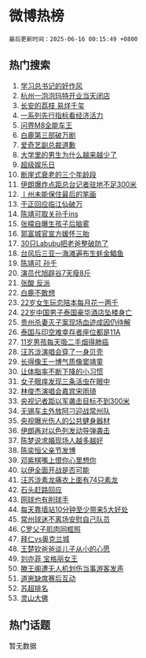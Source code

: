 # 微博热榜

`最后更新时间：2025-06-16 00:15:49 +0800`

## 热门搜索

1. [学习总书记的好作风](https://m.weibo.cn/search?containerid=100103type%3D1%26t%3D10%26q%3D%23%E5%AD%A6%E4%B9%A0%E6%80%BB%E4%B9%A6%E8%AE%B0%E7%9A%84%E5%A5%BD%E4%BD%9C%E9%A3%8E%23&stream_entry_id=51&isnewpage=1&extparam=seat%3D1%26pos%3D0%26cate%3D10103%26q%3D%2523%25E5%25AD%25A6%25E4%25B9%25A0%25E6%2580%25BB%25E4%25B9%25A6%25E8%25AE%25B0%25E7%259A%2584%25E5%25A5%25BD%25E4%25BD%259C%25E9%25A3%258E%2523%26dgr%3D0%26filter_type%3Drealtimehot%26stream_entry_id%3D51%26c_type%3D51%26display_time%3D1750004148%26pre_seqid%3D17500041482070106778281)
1. [杭州一泡泡玛特开业当天闭店](https://m.weibo.cn/search?containerid=100103type%3D1%26t%3D10%26q%3D%23%E6%9D%AD%E5%B7%9E%E4%B8%80%E6%B3%A1%E6%B3%A1%E7%8E%9B%E7%89%B9%E5%BC%80%E4%B8%9A%E5%BD%93%E5%A4%A9%E9%97%AD%E5%BA%97%23&stream_entry_id=31&isnewpage=1&extparam=seat%3D1%26flag%3D2%26filter_type%3Drealtimehot%26lcate%3D5001%26c_type%3D31%26pos%3D0%26cate%3D5001%26q%3D%2523%25E6%259D%25AD%25E5%25B7%259E%25E4%25B8%2580%25E6%25B3%25A1%25E6%25B3%25A1%25E7%258E%259B%25E7%2589%25B9%25E5%25BC%2580%25E4%25B8%259A%25E5%25BD%2593%25E5%25A4%25A9%25E9%2597%25AD%25E5%25BA%2597%2523%26dgr%3D0%26realpos%3D1%26stream_entry_id%3D31%26band_rank%3D1%26display_time%3D1750004148%26pre_seqid%3D17500041482070106778281)
1. [长安的荔枝 易烊千玺](https://m.weibo.cn/search?containerid=100103type%3D1%26t%3D10%26q%3D%E9%95%BF%E5%AE%89%E7%9A%84%E8%8D%94%E6%9E%9D+%E6%98%93%E7%83%8A%E5%8D%83%E7%8E%BA&stream_entry_id=31&isnewpage=1&extparam=seat%3D1%26flag%3D2%26filter_type%3Drealtimehot%26lcate%3D5001%26c_type%3D31%26pos%3D1%26cate%3D5001%26q%3D%25E9%2595%25BF%25E5%25AE%2589%25E7%259A%2584%25E8%258D%2594%25E6%259E%259D%2520%25E6%2598%2593%25E7%2583%258A%25E5%258D%2583%25E7%258E%25BA%26dgr%3D0%26realpos%3D2%26stream_entry_id%3D31%26band_rank%3D2%26display_time%3D1750004148%26pre_seqid%3D17500041482070106778281)
1. [一系列先行指标看经济活力](https://m.weibo.cn/search?containerid=100103type%3D1%26t%3D10%26q%3D%23%E4%B8%80%E7%B3%BB%E5%88%97%E5%85%88%E8%A1%8C%E6%8C%87%E6%A0%87%E7%9C%8B%E7%BB%8F%E6%B5%8E%E6%B4%BB%E5%8A%9B%23&stream_entry_id=31&isnewpage=1&extparam=seat%3D1%26flag%3D0%26filter_type%3Drealtimehot%26lcate%3D5001%26c_type%3D31%26pos%3D2%26cate%3D5001%26q%3D%2523%25E4%25B8%2580%25E7%25B3%25BB%25E5%2588%2597%25E5%2585%2588%25E8%25A1%258C%25E6%258C%2587%25E6%25A0%2587%25E7%259C%258B%25E7%25BB%258F%25E6%25B5%258E%25E6%25B4%25BB%25E5%258A%259B%2523%26dgr%3D0%26realpos%3D3%26stream_entry_id%3D31%26band_rank%3D3%26display_time%3D1750004148%26pre_seqid%3D17500041482070106778281)
1. [问界M8全能车王](https://m.weibo.cn/search?containerid=100103type%3D1%26t%3D10%26q%3D%23%E9%97%AE%E7%95%8CM8%E5%85%A8%E8%83%BD%E8%BD%A6%E7%8E%8B%23&stream_entry_id=31&isnewpage=1&extparam=seat%3D1%26adid%3D290043%26filter_type%3Drealtimehot%26lcate%3D5001%26c_type%3D31%26pos%3D3%26topic_ad%3D1%26cate%3D5001%26q%3D%2523%25E9%2597%25AE%25E7%2595%258CM8%25E5%2585%25A8%25E8%2583%25BD%25E8%25BD%25A6%25E7%258E%258B%2523%26dgr%3D0%26is_ad_pos%3D1%26stream_entry_id%3D31%26band_rank%3D4%26display_time%3D1750004148%26pre_seqid%3D17500041482070106778281)
1. [白鹿第三部破万剧](https://m.weibo.cn/search?containerid=100103type%3D1%26t%3D10%26q%3D%23%E7%99%BD%E9%B9%BF%E7%AC%AC%E4%B8%89%E9%83%A8%E7%A0%B4%E4%B8%87%E5%89%A7%23&stream_entry_id=31&isnewpage=1&extparam=seat%3D1%26flag%3D2%26filter_type%3Drealtimehot%26lcate%3D5001%26c_type%3D31%26pos%3D4%26cate%3D5001%26q%3D%2523%25E7%2599%25BD%25E9%25B9%25BF%25E7%25AC%25AC%25E4%25B8%2589%25E9%2583%25A8%25E7%25A0%25B4%25E4%25B8%2587%25E5%2589%25A7%2523%26dgr%3D0%26realpos%3D4%26stream_entry_id%3D31%26band_rank%3D4%26display_time%3D1750004148%26pre_seqid%3D17500041482070106778281)
1. [爱奇艺副总裁道歉](https://m.weibo.cn/search?containerid=100103type%3D1%26t%3D10%26q%3D%23%E7%88%B1%E5%A5%87%E8%89%BA%E5%89%AF%E6%80%BB%E8%A3%81%E9%81%93%E6%AD%89%23&stream_entry_id=31&isnewpage=1&extparam=seat%3D1%26flag%3D2%26filter_type%3Drealtimehot%26lcate%3D5001%26c_type%3D31%26pos%3D5%26cate%3D5001%26q%3D%2523%25E7%2588%25B1%25E5%25A5%2587%25E8%2589%25BA%25E5%2589%25AF%25E6%2580%25BB%25E8%25A3%2581%25E9%2581%2593%25E6%25AD%2589%2523%26dgr%3D0%26realpos%3D5%26stream_entry_id%3D31%26band_rank%3D5%26display_time%3D1750004148%26pre_seqid%3D17500041482070106778281)
1. [大学里的男生为什么越来越少了](https://m.weibo.cn/search?containerid=100103type%3D1%26t%3D10%26q%3D%23%E5%A4%A7%E5%AD%A6%E9%87%8C%E7%9A%84%E7%94%B7%E7%94%9F%E4%B8%BA%E4%BB%80%E4%B9%88%E8%B6%8A%E6%9D%A5%E8%B6%8A%E5%B0%91%E4%BA%86%23&stream_entry_id=31&isnewpage=1&extparam=seat%3D1%26flag%3D2%26filter_type%3Drealtimehot%26lcate%3D5001%26c_type%3D31%26pos%3D6%26cate%3D5001%26q%3D%2523%25E5%25A4%25A7%25E5%25AD%25A6%25E9%2587%258C%25E7%259A%2584%25E7%2594%25B7%25E7%2594%259F%25E4%25B8%25BA%25E4%25BB%2580%25E4%25B9%2588%25E8%25B6%258A%25E6%259D%25A5%25E8%25B6%258A%25E5%25B0%2591%25E4%25BA%2586%2523%26dgr%3D0%26realpos%3D6%26stream_entry_id%3D31%26band_rank%3D6%26display_time%3D1750004148%26pre_seqid%3D17500041482070106778281)
1. [超级娱乐日](https://m.weibo.cn/search?containerid=100103type%3D1%26t%3D10%26q%3D%23%E8%B6%85%E7%BA%A7%E5%A8%B1%E4%B9%90%E6%97%A5%23&stream_entry_id=31&isnewpage=1&extparam=seat%3D1%26adid%3D290024%26filter_type%3Drealtimehot%26lcate%3D5001%26c_type%3D31%26pos%3D7%26topic_ad%3D1%26cate%3D5001%26q%3D%2523%25E8%25B6%2585%25E7%25BA%25A7%25E5%25A8%25B1%25E4%25B9%2590%25E6%2597%25A5%2523%26dgr%3D0%26is_ad_pos%3D1%26stream_entry_id%3D31%26band_rank%3D7%26display_time%3D1750004148%26pre_seqid%3D17500041482070106778281)
1. [断崖式衰老的三个年龄段](https://m.weibo.cn/search?containerid=100103type%3D1%26t%3D10%26q%3D%E6%96%AD%E5%B4%96%E5%BC%8F%E8%A1%B0%E8%80%81%E7%9A%84%E4%B8%89%E4%B8%AA%E5%B9%B4%E9%BE%84%E6%AE%B5&stream_entry_id=31&isnewpage=1&extparam=seat%3D1%26flag%3D2%26filter_type%3Drealtimehot%26lcate%3D5001%26c_type%3D31%26pos%3D8%26cate%3D5001%26q%3D%25E6%2596%25AD%25E5%25B4%2596%25E5%25BC%258F%25E8%25A1%25B0%25E8%2580%2581%25E7%259A%2584%25E4%25B8%2589%25E4%25B8%25AA%25E5%25B9%25B4%25E9%25BE%2584%25E6%25AE%25B5%26dgr%3D0%26realpos%3D7%26stream_entry_id%3D31%26band_rank%3D7%26display_time%3D1750004148%26pre_seqid%3D17500041482070106778281)
1. [伊朗爆炸点距总台记者驻地不足300米](https://m.weibo.cn/search?containerid=100103type%3D1%26t%3D10%26q%3D%23%E4%BC%8A%E6%9C%97%E7%88%86%E7%82%B8%E7%82%B9%E8%B7%9D%E6%80%BB%E5%8F%B0%E8%AE%B0%E8%80%85%E9%A9%BB%E5%9C%B0%E4%B8%8D%E8%B6%B3300%E7%B1%B3%23&stream_entry_id=31&isnewpage=1&extparam=seat%3D1%26flag%3D1%26filter_type%3Drealtimehot%26lcate%3D5001%26c_type%3D31%26pos%3D9%26cate%3D5001%26q%3D%2523%25E4%25BC%258A%25E6%259C%2597%25E7%2588%2586%25E7%2582%25B8%25E7%2582%25B9%25E8%25B7%259D%25E6%2580%25BB%25E5%258F%25B0%25E8%25AE%25B0%25E8%2580%2585%25E9%25A9%25BB%25E5%259C%25B0%25E4%25B8%258D%25E8%25B6%25B3300%25E7%25B1%25B3%2523%26dgr%3D0%26realpos%3D8%26stream_entry_id%3D31%26band_rank%3D8%26display_time%3D1750004148%26pre_seqid%3D17500041482070106778281)
1. [丨州未能保住最后的笔画](https://m.weibo.cn/search?containerid=100103type%3D1%26t%3D10%26q%3D%23%E4%B8%A8%E5%B7%9E%E6%9C%AA%E8%83%BD%E4%BF%9D%E4%BD%8F%E6%9C%80%E5%90%8E%E7%9A%84%E7%AC%94%E7%94%BB%23&stream_entry_id=31&isnewpage=1&extparam=seat%3D1%26flag%3D0%26filter_type%3Drealtimehot%26lcate%3D5001%26c_type%3D31%26pos%3D10%26cate%3D5001%26q%3D%2523%25E4%25B8%25A8%25E5%25B7%259E%25E6%259C%25AA%25E8%2583%25BD%25E4%25BF%259D%25E4%25BD%258F%25E6%259C%2580%25E5%2590%258E%25E7%259A%2584%25E7%25AC%2594%25E7%2594%25BB%2523%26dgr%3D0%26realpos%3D9%26stream_entry_id%3D31%26band_rank%3D9%26display_time%3D1750004148%26pre_seqid%3D17500041482070106778281)
1. [于正回应临江仙破万](https://m.weibo.cn/search?containerid=100103type%3D1%26t%3D10%26q%3D%23%E4%BA%8E%E6%AD%A3%E5%9B%9E%E5%BA%94%E4%B8%B4%E6%B1%9F%E4%BB%99%E7%A0%B4%E4%B8%87%23&stream_entry_id=31&isnewpage=1&extparam=seat%3D1%26flag%3D1%26filter_type%3Drealtimehot%26lcate%3D5001%26c_type%3D31%26pos%3D11%26cate%3D5001%26q%3D%2523%25E4%25BA%258E%25E6%25AD%25A3%25E5%259B%259E%25E5%25BA%2594%25E4%25B8%25B4%25E6%25B1%259F%25E4%25BB%2599%25E7%25A0%25B4%25E4%25B8%2587%2523%26dgr%3D0%26realpos%3D10%26stream_entry_id%3D31%26band_rank%3D10%26display_time%3D1750004148%26pre_seqid%3D17500041482070106778281)
1. [陈靖可取关孙千ins](https://m.weibo.cn/search?containerid=100103type%3D1%26t%3D10%26q%3D%23%E9%99%88%E9%9D%96%E5%8F%AF%E5%8F%96%E5%85%B3%E5%AD%99%E5%8D%83ins%23&stream_entry_id=31&isnewpage=1&extparam=seat%3D1%26flag%3D2%26filter_type%3Drealtimehot%26lcate%3D5001%26c_type%3D31%26pos%3D12%26cate%3D5001%26q%3D%2523%25E9%2599%2588%25E9%259D%2596%25E5%258F%25AF%25E5%258F%2596%25E5%2585%25B3%25E5%25AD%2599%25E5%258D%2583ins%2523%26dgr%3D0%26realpos%3D11%26stream_entry_id%3D31%26band_rank%3D11%26display_time%3D1750004148%26pre_seqid%3D17500041482070106778281)
1. [张檬自曝生孩子后脑雾](https://m.weibo.cn/search?containerid=100103type%3D1%26t%3D10%26q%3D%23%E5%BC%A0%E6%AA%AC%E8%87%AA%E6%9B%9D%E7%94%9F%E5%AD%A9%E5%AD%90%E5%90%8E%E8%84%91%E9%9B%BE%23&stream_entry_id=31&isnewpage=1&extparam=seat%3D1%26flag%3D1%26filter_type%3Drealtimehot%26lcate%3D5001%26c_type%3D31%26pos%3D13%26cate%3D5001%26q%3D%2523%25E5%25BC%25A0%25E6%25AA%25AC%25E8%2587%25AA%25E6%259B%259D%25E7%2594%259F%25E5%25AD%25A9%25E5%25AD%2590%25E5%2590%258E%25E8%2584%2591%25E9%259B%25BE%2523%26dgr%3D0%26realpos%3D12%26stream_entry_id%3D31%26band_rank%3D12%26display_time%3D1750004148%26pre_seqid%3D17500041482070106778281)
1. [郭富城官宣方媛怀三胎](https://m.weibo.cn/search?containerid=100103type%3D1%26t%3D10%26q%3D%23%E9%83%AD%E5%AF%8C%E5%9F%8E%E5%AE%98%E5%AE%A3%E6%96%B9%E5%AA%9B%E6%80%80%E4%B8%89%E8%83%8E%23&stream_entry_id=31&isnewpage=1&extparam=seat%3D1%26flag%3D2%26filter_type%3Drealtimehot%26lcate%3D5001%26c_type%3D31%26pos%3D14%26cate%3D5001%26q%3D%2523%25E9%2583%25AD%25E5%25AF%258C%25E5%259F%258E%25E5%25AE%2598%25E5%25AE%25A3%25E6%2596%25B9%25E5%25AA%259B%25E6%2580%2580%25E4%25B8%2589%25E8%2583%258E%2523%26dgr%3D0%26realpos%3D13%26stream_entry_id%3D31%26band_rank%3D13%26display_time%3D1750004148%26pre_seqid%3D17500041482070106778281)
1. [30只Labubu把老爸整破防了](https://m.weibo.cn/search?containerid=100103type%3D1%26t%3D10%26q%3D%2330%E5%8F%AALabubu%E6%8A%8A%E8%80%81%E7%88%B8%E6%95%B4%E7%A0%B4%E9%98%B2%E4%BA%86%23&stream_entry_id=31&isnewpage=1&extparam=seat%3D1%26flag%3D2%26filter_type%3Drealtimehot%26lcate%3D5001%26c_type%3D31%26pos%3D15%26cate%3D5001%26q%3D%252330%25E5%258F%25AALabubu%25E6%258A%258A%25E8%2580%2581%25E7%2588%25B8%25E6%2595%25B4%25E7%25A0%25B4%25E9%2598%25B2%25E4%25BA%2586%2523%26dgr%3D0%26realpos%3D14%26stream_entry_id%3D31%26band_rank%3D14%26display_time%3D1750004148%26pre_seqid%3D17500041482070106778281)
1. [台风后三亚一海滩遍布生蚝金鲳鱼](https://m.weibo.cn/search?containerid=100103type%3D1%26t%3D10%26q%3D%23%E5%8F%B0%E9%A3%8E%E5%90%8E%E4%B8%89%E4%BA%9A%E4%B8%80%E6%B5%B7%E6%BB%A9%E9%81%8D%E5%B8%83%E7%94%9F%E8%9A%9D%E9%87%91%E9%B2%B3%E9%B1%BC%23&stream_entry_id=31&isnewpage=1&extparam=seat%3D1%26flag%3D1%26filter_type%3Drealtimehot%26lcate%3D5001%26c_type%3D31%26pos%3D16%26cate%3D5001%26q%3D%2523%25E5%258F%25B0%25E9%25A3%258E%25E5%2590%258E%25E4%25B8%2589%25E4%25BA%259A%25E4%25B8%2580%25E6%25B5%25B7%25E6%25BB%25A9%25E9%2581%258D%25E5%25B8%2583%25E7%2594%259F%25E8%259A%259D%25E9%2587%2591%25E9%25B2%25B3%25E9%25B1%25BC%2523%26dgr%3D0%26realpos%3D15%26stream_entry_id%3D31%26band_rank%3D15%26display_time%3D1750004148%26pre_seqid%3D17500041482070106778281)
1. [陈靖可 孙千](https://m.weibo.cn/search?containerid=100103type%3D1%26t%3D10%26q%3D%E9%99%88%E9%9D%96%E5%8F%AF+%E5%AD%99%E5%8D%83&stream_entry_id=31&isnewpage=1&extparam=seat%3D1%26flag%3D1%26filter_type%3Drealtimehot%26lcate%3D5001%26c_type%3D31%26pos%3D17%26cate%3D5001%26q%3D%25E9%2599%2588%25E9%259D%2596%25E5%258F%25AF%2520%25E5%25AD%2599%25E5%258D%2583%26dgr%3D0%26realpos%3D16%26stream_entry_id%3D31%26band_rank%3D16%26display_time%3D1750004148%26pre_seqid%3D17500041482070106778281)
1. [演员代旭辟谷7天瘦8斤](https://m.weibo.cn/search?containerid=100103type%3D1%26t%3D10%26q%3D%23%E6%BC%94%E5%91%98%E4%BB%A3%E6%97%AD%E8%BE%9F%E8%B0%B77%E5%A4%A9%E7%98%A68%E6%96%A4%23&stream_entry_id=31&isnewpage=1&extparam=seat%3D1%26flag%3D2%26filter_type%3Drealtimehot%26lcate%3D5001%26c_type%3D31%26pos%3D18%26cate%3D5001%26q%3D%2523%25E6%25BC%2594%25E5%2591%2598%25E4%25BB%25A3%25E6%2597%25AD%25E8%25BE%259F%25E8%25B0%25B77%25E5%25A4%25A9%25E7%2598%25A68%25E6%2596%25A4%2523%26dgr%3D0%26realpos%3D17%26stream_entry_id%3D31%26band_rank%3D17%26display_time%3D1750004148%26pre_seqid%3D17500041482070106778281)
1. [张酸 反派](https://m.weibo.cn/search?containerid=100103type%3D1%26t%3D10%26q%3D%E5%BC%A0%E9%85%B8+%E5%8F%8D%E6%B4%BE&stream_entry_id=31&isnewpage=1&extparam=seat%3D1%26flag%3D1%26filter_type%3Drealtimehot%26lcate%3D5001%26c_type%3D31%26pos%3D19%26cate%3D5001%26q%3D%25E5%25BC%25A0%25E9%2585%25B8%2520%25E5%258F%258D%25E6%25B4%25BE%26dgr%3D0%26realpos%3D18%26stream_entry_id%3D31%26band_rank%3D18%26display_time%3D1750004148%26pre_seqid%3D17500041482070106778281)
1. [白鹿不敢想](https://m.weibo.cn/search?containerid=100103type%3D1%26t%3D10%26q%3D%23%E7%99%BD%E9%B9%BF%E4%B8%8D%E6%95%A2%E6%83%B3%23&stream_entry_id=31&isnewpage=1&extparam=seat%3D1%26flag%3D1%26filter_type%3Drealtimehot%26lcate%3D5001%26c_type%3D31%26pos%3D20%26cate%3D5001%26q%3D%2523%25E7%2599%25BD%25E9%25B9%25BF%25E4%25B8%258D%25E6%2595%25A2%25E6%2583%25B3%2523%26dgr%3D0%26realpos%3D19%26stream_entry_id%3D31%26band_rank%3D19%26display_time%3D1750004148%26pre_seqid%3D17500041482070106778281)
1. [22岁女生玩恋陪本每月花一两千](https://m.weibo.cn/search?containerid=100103type%3D1%26t%3D10%26q%3D%2322%E5%B2%81%E5%A5%B3%E7%94%9F%E7%8E%A9%E6%81%8B%E9%99%AA%E6%9C%AC%E6%AF%8F%E6%9C%88%E8%8A%B1%E4%B8%80%E4%B8%A4%E5%8D%83%23&stream_entry_id=31&isnewpage=1&extparam=seat%3D1%26flag%3D1%26filter_type%3Drealtimehot%26lcate%3D5001%26c_type%3D31%26pos%3D21%26cate%3D5001%26q%3D%252322%25E5%25B2%2581%25E5%25A5%25B3%25E7%2594%259F%25E7%258E%25A9%25E6%2581%258B%25E9%2599%25AA%25E6%259C%25AC%25E6%25AF%258F%25E6%259C%2588%25E8%258A%25B1%25E4%25B8%2580%25E4%25B8%25A4%25E5%258D%2583%2523%26dgr%3D0%26realpos%3D20%26stream_entry_id%3D31%26band_rank%3D20%26display_time%3D1750004148%26pre_seqid%3D17500041482070106778281)
1. [22岁中国男子泰国豪华酒店坠楼身亡](https://m.weibo.cn/search?containerid=100103type%3D1%26t%3D10%26q%3D%2322%E5%B2%81%E4%B8%AD%E5%9B%BD%E7%94%B7%E5%AD%90%E6%B3%B0%E5%9B%BD%E8%B1%AA%E5%8D%8E%E9%85%92%E5%BA%97%E5%9D%A0%E6%A5%BC%E8%BA%AB%E4%BA%A1%23&stream_entry_id=31&isnewpage=1&extparam=seat%3D1%26flag%3D1%26filter_type%3Drealtimehot%26lcate%3D5001%26c_type%3D31%26pos%3D22%26cate%3D5001%26q%3D%252322%25E5%25B2%2581%25E4%25B8%25AD%25E5%259B%25BD%25E7%2594%25B7%25E5%25AD%2590%25E6%25B3%25B0%25E5%259B%25BD%25E8%25B1%25AA%25E5%258D%258E%25E9%2585%2592%25E5%25BA%2597%25E5%259D%25A0%25E6%25A5%25BC%25E8%25BA%25AB%25E4%25BA%25A1%2523%26dgr%3D0%26realpos%3D21%26stream_entry_id%3D31%26band_rank%3D21%26display_time%3D1750004148%26pre_seqid%3D17500041482070106778281)
1. [贵州杀妻灭子案现场血迹成因仍待解](https://m.weibo.cn/search?containerid=100103type%3D1%26t%3D10%26q%3D%23%E8%B4%B5%E5%B7%9E%E6%9D%80%E5%A6%BB%E7%81%AD%E5%AD%90%E6%A1%88%E7%8E%B0%E5%9C%BA%E8%A1%80%E8%BF%B9%E6%88%90%E5%9B%A0%E4%BB%8D%E5%BE%85%E8%A7%A3%23&stream_entry_id=31&isnewpage=1&extparam=seat%3D1%26flag%3D0%26filter_type%3Drealtimehot%26lcate%3D5001%26c_type%3D31%26pos%3D23%26cate%3D5001%26q%3D%2523%25E8%25B4%25B5%25E5%25B7%259E%25E6%259D%2580%25E5%25A6%25BB%25E7%2581%25AD%25E5%25AD%2590%25E6%25A1%2588%25E7%258E%25B0%25E5%259C%25BA%25E8%25A1%2580%25E8%25BF%25B9%25E6%2588%2590%25E5%259B%25A0%25E4%25BB%258D%25E5%25BE%2585%25E8%25A7%25A3%2523%26dgr%3D0%26realpos%3D22%26stream_entry_id%3D31%26band_rank%3D22%26display_time%3D1750004148%26pre_seqid%3D17500041482070106778281)
1. [泰国与印空难幸存者座位都是11A](https://m.weibo.cn/search?containerid=100103type%3D1%26t%3D10%26q%3D%23%E6%B3%B0%E5%9B%BD%E4%B8%8E%E5%8D%B0%E7%A9%BA%E9%9A%BE%E5%B9%B8%E5%AD%98%E8%80%85%E5%BA%A7%E4%BD%8D%E9%83%BD%E6%98%AF11A%23&stream_entry_id=31&isnewpage=1&extparam=seat%3D1%26flag%3D0%26filter_type%3Drealtimehot%26lcate%3D5001%26c_type%3D31%26pos%3D24%26cate%3D5001%26q%3D%2523%25E6%25B3%25B0%25E5%259B%25BD%25E4%25B8%258E%25E5%258D%25B0%25E7%25A9%25BA%25E9%259A%25BE%25E5%25B9%25B8%25E5%25AD%2598%25E8%2580%2585%25E5%25BA%25A7%25E4%25BD%258D%25E9%2583%25BD%25E6%2598%25AF11A%2523%26dgr%3D0%26realpos%3D23%26stream_entry_id%3D31%26band_rank%3D23%26display_time%3D1750004148%26pre_seqid%3D17500041482070106778281)
1. [11岁男孩每天吸二手烟得肺癌](https://m.weibo.cn/search?containerid=100103type%3D1%26t%3D10%26q%3D%2311%E5%B2%81%E7%94%B7%E5%AD%A9%E6%AF%8F%E5%A4%A9%E5%90%B8%E4%BA%8C%E6%89%8B%E7%83%9F%E5%BE%97%E8%82%BA%E7%99%8C%23&stream_entry_id=31&isnewpage=1&extparam=seat%3D1%26flag%3D1%26filter_type%3Drealtimehot%26lcate%3D5001%26c_type%3D31%26pos%3D25%26cate%3D5001%26q%3D%252311%25E5%25B2%2581%25E7%2594%25B7%25E5%25AD%25A9%25E6%25AF%258F%25E5%25A4%25A9%25E5%2590%25B8%25E4%25BA%258C%25E6%2589%258B%25E7%2583%259F%25E5%25BE%2597%25E8%2582%25BA%25E7%2599%258C%2523%26dgr%3D0%26realpos%3D24%26stream_entry_id%3D31%26band_rank%3D24%26display_time%3D1750004148%26pre_seqid%3D17500041482070106778281)
1. [汪苏泷演唱会穿了一身贝壳](https://m.weibo.cn/search?containerid=100103type%3D1%26t%3D10%26q%3D%23%E6%B1%AA%E8%8B%8F%E6%B3%B7%E6%BC%94%E5%94%B1%E4%BC%9A%E7%A9%BF%E4%BA%86%E4%B8%80%E8%BA%AB%E8%B4%9D%E5%A3%B3%23&stream_entry_id=31&isnewpage=1&extparam=seat%3D1%26flag%3D1%26filter_type%3Drealtimehot%26lcate%3D5001%26c_type%3D31%26pos%3D26%26cate%3D5001%26q%3D%2523%25E6%25B1%25AA%25E8%258B%258F%25E6%25B3%25B7%25E6%25BC%2594%25E5%2594%25B1%25E4%25BC%259A%25E7%25A9%25BF%25E4%25BA%2586%25E4%25B8%2580%25E8%25BA%25AB%25E8%25B4%259D%25E5%25A3%25B3%2523%26dgr%3D0%26realpos%3D25%26stream_entry_id%3D31%26band_rank%3D25%26display_time%3D1750004148%26pre_seqid%3D17500041482070106778281)
1. [长得像王一博气质像窦靖童](https://m.weibo.cn/search?containerid=100103type%3D1%26t%3D10%26q%3D%E9%95%BF%E5%BE%97%E5%83%8F%E7%8E%8B%E4%B8%80%E5%8D%9A%E6%B0%94%E8%B4%A8%E5%83%8F%E7%AA%A6%E9%9D%96%E7%AB%A5&stream_entry_id=31&isnewpage=1&extparam=seat%3D1%26flag%3D0%26filter_type%3Drealtimehot%26lcate%3D5001%26c_type%3D31%26pos%3D27%26cate%3D5001%26q%3D%25E9%2595%25BF%25E5%25BE%2597%25E5%2583%258F%25E7%258E%258B%25E4%25B8%2580%25E5%258D%259A%25E6%25B0%2594%25E8%25B4%25A8%25E5%2583%258F%25E7%25AA%25A6%25E9%259D%2596%25E7%25AB%25A5%26dgr%3D0%26realpos%3D26%26stream_entry_id%3D31%26band_rank%3D26%26display_time%3D1750004148%26pre_seqid%3D17500041482070106778281)
1. [让体脂率不断下降的小习惯](https://m.weibo.cn/search?containerid=100103type%3D1%26t%3D10%26q%3D%23%E8%AE%A9%E4%BD%93%E8%84%82%E7%8E%87%E4%B8%8D%E6%96%AD%E4%B8%8B%E9%99%8D%E7%9A%84%E5%B0%8F%E4%B9%A0%E6%83%AF%23&stream_entry_id=31&isnewpage=1&extparam=seat%3D1%26flag%3D0%26filter_type%3Drealtimehot%26lcate%3D5001%26c_type%3D31%26pos%3D28%26cate%3D5001%26q%3D%2523%25E8%25AE%25A9%25E4%25BD%2593%25E8%2584%2582%25E7%258E%2587%25E4%25B8%258D%25E6%2596%25AD%25E4%25B8%258B%25E9%2599%258D%25E7%259A%2584%25E5%25B0%258F%25E4%25B9%25A0%25E6%2583%25AF%2523%26dgr%3D0%26realpos%3D27%26stream_entry_id%3D31%26band_rank%3D27%26display_time%3D1750004148%26pre_seqid%3D17500041482070106778281)
1. [女子眼痒发现三条活虫在眼中](https://m.weibo.cn/search?containerid=100103type%3D1%26t%3D10%26q%3D%23%E5%A5%B3%E5%AD%90%E7%9C%BC%E7%97%92%E5%8F%91%E7%8E%B0%E4%B8%89%E6%9D%A1%E6%B4%BB%E8%99%AB%E5%9C%A8%E7%9C%BC%E4%B8%AD%23&stream_entry_id=31&isnewpage=1&extparam=seat%3D1%26flag%3D0%26filter_type%3Drealtimehot%26lcate%3D5001%26c_type%3D31%26pos%3D29%26cate%3D5001%26q%3D%2523%25E5%25A5%25B3%25E5%25AD%2590%25E7%259C%25BC%25E7%2597%2592%25E5%258F%2591%25E7%258E%25B0%25E4%25B8%2589%25E6%259D%25A1%25E6%25B4%25BB%25E8%2599%25AB%25E5%259C%25A8%25E7%259C%25BC%25E4%25B8%25AD%2523%26dgr%3D0%26realpos%3D28%26stream_entry_id%3D31%26band_rank%3D28%26display_time%3D1750004148%26pre_seqid%3D17500041482070106778281)
1. [林俊杰演唱会嘉宾宋雨琦](https://m.weibo.cn/search?containerid=100103type%3D1%26t%3D10%26q%3D%23%E6%9E%97%E4%BF%8A%E6%9D%B0%E6%BC%94%E5%94%B1%E4%BC%9A%E5%98%89%E5%AE%BE%E5%AE%8B%E9%9B%A8%E7%90%A6%23&stream_entry_id=31&isnewpage=1&extparam=seat%3D1%26flag%3D0%26filter_type%3Drealtimehot%26lcate%3D5001%26c_type%3D31%26pos%3D30%26cate%3D5001%26q%3D%2523%25E6%259E%2597%25E4%25BF%258A%25E6%259D%25B0%25E6%25BC%2594%25E5%2594%25B1%25E4%25BC%259A%25E5%2598%2589%25E5%25AE%25BE%25E5%25AE%258B%25E9%259B%25A8%25E7%2590%25A6%2523%26dgr%3D0%26realpos%3D29%26stream_entry_id%3D31%26band_rank%3D29%26display_time%3D1750004148%26pre_seqid%3D17500041482070106778281)
1. [央视记者距以军袭击目标不到300米](https://m.weibo.cn/search?containerid=100103type%3D1%26t%3D10%26q%3D%23%E5%A4%AE%E8%A7%86%E8%AE%B0%E8%80%85%E8%B7%9D%E4%BB%A5%E5%86%9B%E8%A2%AD%E5%87%BB%E7%9B%AE%E6%A0%87%E4%B8%8D%E5%88%B0300%E7%B1%B3%23&stream_entry_id=31&isnewpage=1&extparam=seat%3D1%26flag%3D1%26filter_type%3Drealtimehot%26lcate%3D5001%26c_type%3D31%26pos%3D31%26cate%3D5001%26q%3D%2523%25E5%25A4%25AE%25E8%25A7%2586%25E8%25AE%25B0%25E8%2580%2585%25E8%25B7%259D%25E4%25BB%25A5%25E5%2586%259B%25E8%25A2%25AD%25E5%2587%25BB%25E7%259B%25AE%25E6%25A0%2587%25E4%25B8%258D%25E5%2588%25B0300%25E7%25B1%25B3%2523%26dgr%3D0%26realpos%3D30%26stream_entry_id%3D31%26band_rank%3D30%26display_time%3D1750004148%26pre_seqid%3D17500041482070106778281)
1. [无锡车主外放阿刁迎战常州队](https://m.weibo.cn/search?containerid=100103type%3D1%26t%3D10%26q%3D%23%E6%97%A0%E9%94%A1%E8%BD%A6%E4%B8%BB%E5%A4%96%E6%94%BE%E9%98%BF%E5%88%81%E8%BF%8E%E6%88%98%E5%B8%B8%E5%B7%9E%E9%98%9F%23&stream_entry_id=31&isnewpage=1&extparam=seat%3D1%26flag%3D1%26filter_type%3Drealtimehot%26lcate%3D5001%26c_type%3D31%26pos%3D32%26cate%3D5001%26q%3D%2523%25E6%2597%25A0%25E9%2594%25A1%25E8%25BD%25A6%25E4%25B8%25BB%25E5%25A4%2596%25E6%2594%25BE%25E9%2598%25BF%25E5%2588%2581%25E8%25BF%258E%25E6%2588%2598%25E5%25B8%25B8%25E5%25B7%259E%25E9%2598%259F%2523%26dgr%3D0%26realpos%3D31%26stream_entry_id%3D31%26band_rank%3D31%26display_time%3D1750004148%26pre_seqid%3D17500041482070106778281)
1. [央视曝光伤人的公共健身器材](https://m.weibo.cn/search?containerid=100103type%3D1%26t%3D10%26q%3D%23%E5%A4%AE%E8%A7%86%E6%9B%9D%E5%85%89%E4%BC%A4%E4%BA%BA%E7%9A%84%E5%85%AC%E5%85%B1%E5%81%A5%E8%BA%AB%E5%99%A8%E6%9D%90%23&stream_entry_id=31&isnewpage=1&extparam=seat%3D1%26flag%3D0%26filter_type%3Drealtimehot%26lcate%3D5001%26c_type%3D31%26pos%3D33%26cate%3D5001%26q%3D%2523%25E5%25A4%25AE%25E8%25A7%2586%25E6%259B%259D%25E5%2585%2589%25E4%25BC%25A4%25E4%25BA%25BA%25E7%259A%2584%25E5%2585%25AC%25E5%2585%25B1%25E5%2581%25A5%25E8%25BA%25AB%25E5%2599%25A8%25E6%259D%2590%2523%26dgr%3D0%26realpos%3D32%26stream_entry_id%3D31%26band_rank%3D32%26display_time%3D1750004148%26pre_seqid%3D17500041482070106778281)
1. [伊朗再对以色列发动导弹袭击](https://m.weibo.cn/search?containerid=100103type%3D1%26t%3D10%26q%3D%23%E4%BC%8A%E6%9C%97%E5%86%8D%E5%AF%B9%E4%BB%A5%E8%89%B2%E5%88%97%E5%8F%91%E5%8A%A8%E5%AF%BC%E5%BC%B9%E8%A2%AD%E5%87%BB%23&stream_entry_id=31&isnewpage=1&extparam=seat%3D1%26flag%3D1%26filter_type%3Drealtimehot%26lcate%3D5001%26c_type%3D31%26pos%3D34%26cate%3D5001%26q%3D%2523%25E4%25BC%258A%25E6%259C%2597%25E5%2586%258D%25E5%25AF%25B9%25E4%25BB%25A5%25E8%2589%25B2%25E5%2588%2597%25E5%258F%2591%25E5%258A%25A8%25E5%25AF%25BC%25E5%25BC%25B9%25E8%25A2%25AD%25E5%2587%25BB%2523%26dgr%3D0%26realpos%3D33%26stream_entry_id%3D31%26band_rank%3D33%26display_time%3D1750004148%26pre_seqid%3D17500041482070106778281)
1. [陈梦说求婚现场人越多越好](https://m.weibo.cn/search?containerid=100103type%3D1%26t%3D10%26q%3D%23%E9%99%88%E6%A2%A6%E8%AF%B4%E6%B1%82%E5%A9%9A%E7%8E%B0%E5%9C%BA%E4%BA%BA%E8%B6%8A%E5%A4%9A%E8%B6%8A%E5%A5%BD%23&stream_entry_id=31&isnewpage=1&extparam=seat%3D1%26flag%3D0%26filter_type%3Drealtimehot%26lcate%3D5001%26c_type%3D31%26pos%3D35%26cate%3D5001%26q%3D%2523%25E9%2599%2588%25E6%25A2%25A6%25E8%25AF%25B4%25E6%25B1%2582%25E5%25A9%259A%25E7%258E%25B0%25E5%259C%25BA%25E4%25BA%25BA%25E8%25B6%258A%25E5%25A4%259A%25E8%25B6%258A%25E5%25A5%25BD%2523%26dgr%3D0%26realpos%3D34%26stream_entry_id%3D31%26band_rank%3D34%26display_time%3D1750004148%26pre_seqid%3D17500041482070106778281)
1. [陈奕恒父亲节发博](https://m.weibo.cn/search?containerid=100103type%3D1%26t%3D10%26q%3D%E9%99%88%E5%A5%95%E6%81%92%E7%88%B6%E4%BA%B2%E8%8A%82%E5%8F%91%E5%8D%9A&stream_entry_id=31&isnewpage=1&extparam=seat%3D1%26flag%3D1%26filter_type%3Drealtimehot%26lcate%3D5001%26c_type%3D31%26pos%3D36%26cate%3D5001%26q%3D%25E9%2599%2588%25E5%25A5%2595%25E6%2581%2592%25E7%2588%25B6%25E4%25BA%25B2%25E8%258A%2582%25E5%258F%2591%25E5%258D%259A%26dgr%3D0%26realpos%3D35%26stream_entry_id%3D31%26band_rank%3D35%26display_time%3D1750004148%26pre_seqid%3D17500041482070106778281)
1. [邓紫棋嘴上恨你心里想你](https://m.weibo.cn/search?containerid=100103type%3D1%26t%3D10%26q%3D%E9%82%93%E7%B4%AB%E6%A3%8B%E5%98%B4%E4%B8%8A%E6%81%A8%E4%BD%A0%E5%BF%83%E9%87%8C%E6%83%B3%E4%BD%A0&stream_entry_id=31&isnewpage=1&extparam=seat%3D1%26flag%3D1%26filter_type%3Drealtimehot%26lcate%3D5001%26c_type%3D31%26pos%3D37%26cate%3D5001%26q%3D%25E9%2582%2593%25E7%25B4%25AB%25E6%25A3%258B%25E5%2598%25B4%25E4%25B8%258A%25E6%2581%25A8%25E4%25BD%25A0%25E5%25BF%2583%25E9%2587%258C%25E6%2583%25B3%25E4%25BD%25A0%26dgr%3D0%26realpos%3D36%26stream_entry_id%3D31%26band_rank%3D36%26display_time%3D1750004148%26pre_seqid%3D17500041482070106778281)
1. [以伊全面开战是否可能](https://m.weibo.cn/search?containerid=100103type%3D1%26t%3D10%26q%3D%23%E4%BB%A5%E4%BC%8A%E5%85%A8%E9%9D%A2%E5%BC%80%E6%88%98%E6%98%AF%E5%90%A6%E5%8F%AF%E8%83%BD%23&stream_entry_id=31&isnewpage=1&extparam=seat%3D1%26flag%3D1%26filter_type%3Drealtimehot%26lcate%3D5001%26c_type%3D31%26pos%3D38%26cate%3D5001%26q%3D%2523%25E4%25BB%25A5%25E4%25BC%258A%25E5%2585%25A8%25E9%259D%25A2%25E5%25BC%2580%25E6%2588%2598%25E6%2598%25AF%25E5%2590%25A6%25E5%258F%25AF%25E8%2583%25BD%2523%26dgr%3D0%26realpos%3D37%26stream_entry_id%3D31%26band_rank%3D37%26display_time%3D1750004148%26pre_seqid%3D17500041482070106778281)
1. [汪苏泷素龙痛衣上面有74只素龙](https://m.weibo.cn/search?containerid=100103type%3D1%26t%3D10%26q%3D%E6%B1%AA%E8%8B%8F%E6%B3%B7%E7%B4%A0%E9%BE%99%E7%97%9B%E8%A1%A3%E4%B8%8A%E9%9D%A2%E6%9C%8974%E5%8F%AA%E7%B4%A0%E9%BE%99&stream_entry_id=31&isnewpage=1&extparam=seat%3D1%26flag%3D1%26filter_type%3Drealtimehot%26lcate%3D5001%26c_type%3D31%26pos%3D39%26cate%3D5001%26q%3D%25E6%25B1%25AA%25E8%258B%258F%25E6%25B3%25B7%25E7%25B4%25A0%25E9%25BE%2599%25E7%2597%259B%25E8%25A1%25A3%25E4%25B8%258A%25E9%259D%25A2%25E6%259C%258974%25E5%258F%25AA%25E7%25B4%25A0%25E9%25BE%2599%26dgr%3D0%26realpos%3D38%26stream_entry_id%3D31%26band_rank%3D38%26display_time%3D1750004148%26pre_seqid%3D17500041482070106778281)
1. [石头赶路回应](https://m.weibo.cn/search?containerid=100103type%3D1%26t%3D10%26q%3D%E7%9F%B3%E5%A4%B4%E8%B5%B6%E8%B7%AF%E5%9B%9E%E5%BA%94&stream_entry_id=31&isnewpage=1&extparam=seat%3D1%26flag%3D1%26filter_type%3Drealtimehot%26lcate%3D5001%26c_type%3D31%26pos%3D40%26cate%3D5001%26q%3D%25E7%259F%25B3%25E5%25A4%25B4%25E8%25B5%25B6%25E8%25B7%25AF%25E5%259B%259E%25E5%25BA%2594%26dgr%3D0%26realpos%3D39%26stream_entry_id%3D31%26band_rank%3D39%26display_time%3D1750004148%26pre_seqid%3D17500041482070106778281)
1. [网球也有削球手](https://m.weibo.cn/search?containerid=100103type%3D1%26t%3D10%26q%3D%23%E7%BD%91%E7%90%83%E4%B9%9F%E6%9C%89%E5%89%8A%E7%90%83%E6%89%8B%23&stream_entry_id=31&isnewpage=1&extparam=seat%3D1%26flag%3D1%26filter_type%3Drealtimehot%26lcate%3D5001%26c_type%3D31%26pos%3D41%26cate%3D5001%26q%3D%2523%25E7%25BD%2591%25E7%2590%2583%25E4%25B9%259F%25E6%259C%2589%25E5%2589%258A%25E7%2590%2583%25E6%2589%258B%2523%26dgr%3D0%26realpos%3D40%26stream_entry_id%3D31%26band_rank%3D40%26display_time%3D1750004148%26pre_seqid%3D17500041482070106778281)
1. [每天靠墙站10分钟至少带来5大好处](https://m.weibo.cn/search?containerid=100103type%3D1%26t%3D10%26q%3D%23%E6%AF%8F%E5%A4%A9%E9%9D%A0%E5%A2%99%E7%AB%9910%E5%88%86%E9%92%9F%E8%87%B3%E5%B0%91%E5%B8%A6%E6%9D%A55%E5%A4%A7%E5%A5%BD%E5%A4%84%23&stream_entry_id=31&isnewpage=1&extparam=seat%3D1%26flag%3D1%26filter_type%3Drealtimehot%26lcate%3D5001%26c_type%3D31%26pos%3D42%26cate%3D5001%26q%3D%2523%25E6%25AF%258F%25E5%25A4%25A9%25E9%259D%25A0%25E5%25A2%2599%25E7%25AB%259910%25E5%2588%2586%25E9%2592%259F%25E8%2587%25B3%25E5%25B0%2591%25E5%25B8%25A6%25E6%259D%25A55%25E5%25A4%25A7%25E5%25A5%25BD%25E5%25A4%2584%2523%26dgr%3D0%26realpos%3D41%26stream_entry_id%3D31%26band_rank%3D41%26display_time%3D1750004148%26pre_seqid%3D17500041482070106778281)
1. [常州球迷不离场安慰自己队员](https://m.weibo.cn/search?containerid=100103type%3D1%26t%3D10%26q%3D%23%E5%B8%B8%E5%B7%9E%E7%90%83%E8%BF%B7%E4%B8%8D%E7%A6%BB%E5%9C%BA%E5%AE%89%E6%85%B0%E8%87%AA%E5%B7%B1%E9%98%9F%E5%91%98%23&stream_entry_id=31&isnewpage=1&extparam=seat%3D1%26flag%3D1%26filter_type%3Drealtimehot%26lcate%3D5001%26c_type%3D31%26pos%3D43%26cate%3D5001%26q%3D%2523%25E5%25B8%25B8%25E5%25B7%259E%25E7%2590%2583%25E8%25BF%25B7%25E4%25B8%258D%25E7%25A6%25BB%25E5%259C%25BA%25E5%25AE%2589%25E6%2585%25B0%25E8%2587%25AA%25E5%25B7%25B1%25E9%2598%259F%25E5%2591%2598%2523%26dgr%3D0%26realpos%3D42%26stream_entry_id%3D31%26band_rank%3D42%26display_time%3D1750004148%26pre_seqid%3D17500041482070106778281)
1. [C罗父子肌肉同框照](https://m.weibo.cn/search?containerid=100103type%3D1%26t%3D10%26q%3D%23C%E7%BD%97%E7%88%B6%E5%AD%90%E8%82%8C%E8%82%89%E5%90%8C%E6%A1%86%E7%85%A7%23&stream_entry_id=31&isnewpage=1&extparam=seat%3D1%26flag%3D1%26filter_type%3Drealtimehot%26lcate%3D5001%26c_type%3D31%26pos%3D44%26cate%3D5001%26q%3D%2523C%25E7%25BD%2597%25E7%2588%25B6%25E5%25AD%2590%25E8%2582%258C%25E8%2582%2589%25E5%2590%258C%25E6%25A1%2586%25E7%2585%25A7%2523%26dgr%3D0%26realpos%3D43%26stream_entry_id%3D31%26band_rank%3D43%26display_time%3D1750004148%26pre_seqid%3D17500041482070106778281)
1. [拜仁vs奥克兰城](https://m.weibo.cn/search?containerid=100103type%3D1%26t%3D10%26q%3D%23%E6%8B%9C%E4%BB%81vs%E5%A5%A5%E5%85%8B%E5%85%B0%E5%9F%8E%23&stream_entry_id=31&isnewpage=1&extparam=seat%3D1%26flag%3D1%26filter_type%3Drealtimehot%26lcate%3D5001%26c_type%3D31%26pos%3D45%26cate%3D5001%26q%3D%2523%25E6%258B%259C%25E4%25BB%2581vs%25E5%25A5%25A5%25E5%2585%258B%25E5%2585%25B0%25E5%259F%258E%2523%26dgr%3D0%26realpos%3D44%26stream_entry_id%3D31%26band_rank%3D44%26display_time%3D1750004148%26pre_seqid%3D17500041482070106778281)
1. [王楚钦爸爸谈儿子从小的心愿](https://m.weibo.cn/search?containerid=100103type%3D1%26t%3D10%26q%3D%23%E7%8E%8B%E6%A5%9A%E9%92%A6%E7%88%B8%E7%88%B8%E8%B0%88%E5%84%BF%E5%AD%90%E4%BB%8E%E5%B0%8F%E7%9A%84%E5%BF%83%E6%84%BF%23&stream_entry_id=31&isnewpage=1&extparam=seat%3D1%26flag%3D0%26filter_type%3Drealtimehot%26lcate%3D5001%26c_type%3D31%26pos%3D46%26cate%3D5001%26q%3D%2523%25E7%258E%258B%25E6%25A5%259A%25E9%2592%25A6%25E7%2588%25B8%25E7%2588%25B8%25E8%25B0%2588%25E5%2584%25BF%25E5%25AD%2590%25E4%25BB%258E%25E5%25B0%258F%25E7%259A%2584%25E5%25BF%2583%25E6%2584%25BF%2523%26dgr%3D0%26realpos%3D45%26stream_entry_id%3D31%26band_rank%3D45%26display_time%3D1750004148%26pre_seqid%3D17500041482070106778281)
1. [刘亦菲 宝格丽女王](https://m.weibo.cn/search?containerid=100103type%3D1%26t%3D10%26q%3D%E5%88%98%E4%BA%A6%E8%8F%B2+%E5%AE%9D%E6%A0%BC%E4%B8%BD%E5%A5%B3%E7%8E%8B&stream_entry_id=31&isnewpage=1&extparam=seat%3D1%26flag%3D0%26filter_type%3Drealtimehot%26lcate%3D5001%26c_type%3D31%26pos%3D47%26cate%3D5001%26q%3D%25E5%2588%2598%25E4%25BA%25A6%25E8%258F%25B2%2520%25E5%25AE%259D%25E6%25A0%25BC%25E4%25B8%25BD%25E5%25A5%25B3%25E7%258E%258B%26dgr%3D0%26realpos%3D46%26stream_entry_id%3D31%26band_rank%3D46%26display_time%3D1750004148%26pre_seqid%3D17500041482070106778281)
1. [滕王阁遭无人机划伤当事游客发声](https://m.weibo.cn/search?containerid=100103type%3D1%26t%3D10%26q%3D%23%E6%BB%95%E7%8E%8B%E9%98%81%E9%81%AD%E6%97%A0%E4%BA%BA%E6%9C%BA%E5%88%92%E4%BC%A4%E5%BD%93%E4%BA%8B%E6%B8%B8%E5%AE%A2%E5%8F%91%E5%A3%B0%23&stream_entry_id=31&isnewpage=1&extparam=seat%3D1%26flag%3D0%26filter_type%3Drealtimehot%26lcate%3D5001%26c_type%3D31%26pos%3D48%26cate%3D5001%26q%3D%2523%25E6%25BB%2595%25E7%258E%258B%25E9%2598%2581%25E9%2581%25AD%25E6%2597%25A0%25E4%25BA%25BA%25E6%259C%25BA%25E5%2588%2592%25E4%25BC%25A4%25E5%25BD%2593%25E4%25BA%258B%25E6%25B8%25B8%25E5%25AE%25A2%25E5%258F%2591%25E5%25A3%25B0%2523%26dgr%3D0%26realpos%3D47%26stream_entry_id%3D31%26band_rank%3D47%26display_time%3D1750004148%26pre_seqid%3D17500041482070106778281)
1. [道崽缺席赛后互动](https://m.weibo.cn/search?containerid=100103type%3D1%26t%3D10%26q%3D%E9%81%93%E5%B4%BD%E7%BC%BA%E5%B8%AD%E8%B5%9B%E5%90%8E%E4%BA%92%E5%8A%A8&stream_entry_id=31&isnewpage=1&extparam=seat%3D1%26flag%3D1%26filter_type%3Drealtimehot%26lcate%3D5001%26c_type%3D31%26pos%3D49%26cate%3D5001%26q%3D%25E9%2581%2593%25E5%25B4%25BD%25E7%25BC%25BA%25E5%25B8%25AD%25E8%25B5%259B%25E5%2590%258E%25E4%25BA%2592%25E5%258A%25A8%26dgr%3D0%26realpos%3D48%26stream_entry_id%3D31%26band_rank%3D48%26display_time%3D1750004148%26pre_seqid%3D17500041482070106778281)
1. [苏超排名](https://m.weibo.cn/search?containerid=100103type%3D1%26t%3D10%26q%3D%E8%8B%8F%E8%B6%85%E6%8E%92%E5%90%8D&stream_entry_id=31&isnewpage=1&extparam=seat%3D1%26flag%3D0%26filter_type%3Drealtimehot%26lcate%3D5001%26c_type%3D31%26pos%3D50%26cate%3D5001%26q%3D%25E8%258B%258F%25E8%25B6%2585%25E6%258E%2592%25E5%2590%258D%26dgr%3D0%26realpos%3D49%26stream_entry_id%3D31%26band_rank%3D49%26display_time%3D1750004148%26pre_seqid%3D17500041482070106778281)
1. [灵山大佛](https://m.weibo.cn/search?containerid=100103type%3D1%26t%3D10%26q%3D%E7%81%B5%E5%B1%B1%E5%A4%A7%E4%BD%9B&stream_entry_id=31&isnewpage=1&extparam=seat%3D1%26flag%3D0%26filter_type%3Drealtimehot%26lcate%3D5001%26c_type%3D31%26pos%3D51%26cate%3D5001%26q%3D%25E7%2581%25B5%25E5%25B1%25B1%25E5%25A4%25A7%25E4%25BD%259B%26dgr%3D0%26realpos%3D50%26stream_entry_id%3D31%26band_rank%3D50%26display_time%3D1750004148%26pre_seqid%3D17500041482070106778281)

## 热门话题

暂无数据
